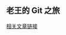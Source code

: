 ## 老王的 Git 之旅
[相关文章链接](https://livejq.github.io/2019/07/15/%E8%80%81%E7%8E%8B%E7%9A%84-Git-%E4%B9%8B%E6%97%85/)
